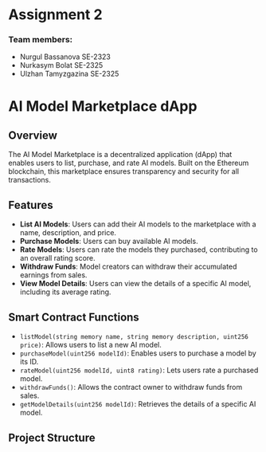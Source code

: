 # Assignment 2
### Team members: 
- Nurgul Bassanova SE-2323
- Nurkasym Bolat SE-2325
- Ulzhan Tamyzgazina SE-2325

# AI Model Marketplace dApp

## Overview
The AI Model Marketplace is a decentralized application (dApp) that enables users to list, purchase, and rate AI models. Built on the Ethereum blockchain, this marketplace ensures transparency and security for all transactions. 

## Features
- **List AI Models**: Users can add their AI models to the marketplace with a name, description, and price.
- **Purchase Models**: Users can buy available AI models.
- **Rate Models**: Users can rate the models they purchased, contributing to an overall rating score.
- **Withdraw Funds**: Model creators can withdraw their accumulated earnings from sales.
- **View Model Details**: Users can view the details of a specific AI model, including its average rating.

## Smart Contract Functions
- `listModel(string memory name, string memory description, uint256 price)`: Allows users to list a new AI model.
- `purchaseModel(uint256 modelId)`: Enables users to purchase a model by its ID.
- `rateModel(uint256 modelId, uint8 rating)`: Lets users rate a purchased model.
- `withdrawFunds()`: Allows the contract owner to withdraw funds from sales.
- `getModelDetails(uint256 modelId)`: Retrieves the details of a specific AI model.

## Project Structure
